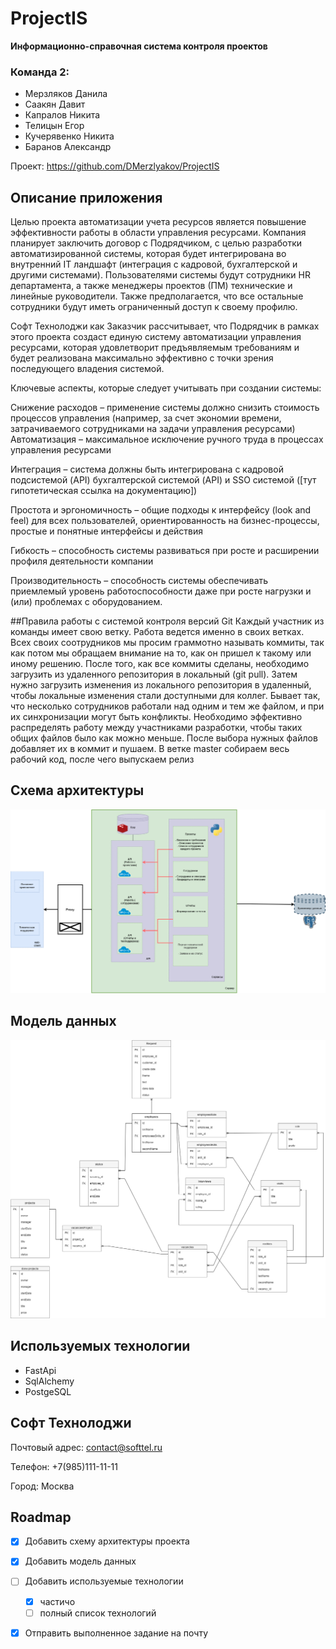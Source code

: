 # ProjectIS
**Информационно-справочная система контроля проектов**

### Команда 2:

- Мерзляков Данила
- Саакян Давит
- Капралов Никита
- Телицын Егор
- Кучерявенко Никита
- Баранов Александр

Проект: https://github.com/DMerzlyakov/ProjectIS


## Описание приложения
Целью проекта автоматизации учета ресурсов является повышение эффективности работы в области управления ресурсами. Компания планирует заключить договор с Подрядчиком, с целью разработки автоматизированной системы, которая будет интегрирована во внутренний IT ландшафт (интеграция с кадровой, бухгалтерской и другими системами). Пользователями системы будут сотрудники HR департамента, а также менеджеры проектов (ПМ) технические и линейные руководители. Также предполагается, что все остальные сотрудники будут иметь ограниченный доступ к своему профилю.

Софт Технолоджи как Заказчик рассчитывает, что Подрядчик в рамках этого проекта создаст единую систему автоматизации управления ресурсами, которая удовлетворит предъявляемым требованиям и будет реализована максимально эффективно с точки зрения последующего владения системой.

Ключевые аспекты, которые следует учитывать при создании системы:

Снижение расходов – применение системы должно снизить стоимость процессов управления (например, за счет экономии времени, затрачиваемого сотрудниками на задачи управления ресурсами)
Автоматизация – максимальное исключение ручного труда в процессах управления ресурсами

Интеграция – система должны быть интегрирована с кадровой подсистемой (API) бухгалтерской системой (API) и SSO системой ([тут гипотетическая ссылка на документацию])

Простота и эргономичность – общие подходы к интерфейсу (look and feel) для всех пользователей, ориентированность на бизнес-процессы, простые и понятные интерфейсы и действия

Гибкость – способность системы развиваться при росте и расширении профиля деятельности компании

Производительность – способность системы обеспечивать приемлемый уровень работоспособности даже при росте нагрузки и (или) проблемах с оборудованием.


##Правила работы с системой контроля версий Git
Каждый участник из команды имеет свою ветку. Работа ведется именно в своих ветках. Всех своих соотрудников мы просим граммотно называть 
коммиты, так как потом мы обращаем внимание на то, как он пришел к такому или иному решению. После того, 
как все коммиты сделаны, необходимо загрузить из удаленного репозитория в локальный (git pull). 
Затем нужно загрузить изменения из локального репозитория в удаленный, чтобы локальные изменения 
стали доступными для коллег. Бывает так, что несколько сотрудников работали над одним и тем же
файлом, и при их синхронизации могут быть конфликты. Необходимо эффективно распределять работу между участниками разработки, 
чтобы таких общих файлов было как можно меньше. После выбора нужных файлов добавляет их в коммит 
и пушаем. В ветке master собираем весь рабочий код, после чего выпускаем релиз



## Схема архитектуры
![Архитектура](images/Architecture.png)

## Модель данных
![Модель БД](images/DB_model.png)

## Используемых технологии

- FastApi
- SqlAlchemy
- PostgeSQL

## Софт Технолоджи
Почтовый адрес: contact@softtel.ru

Телефон: +7(985)111-11-11

Город: Москва


## Roadmap

- [x] Добавить схему архитектуры проекта
- [x] Добавить модель данных
- [ ] Добавить используемые технологии
    - [x] частичо
    - [ ] полный список технологий
- [x] Отправить выполненное задание на почту


